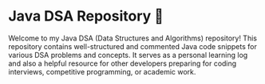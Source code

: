 # Java DSA Repository 🚀

Welcome to my Java DSA (Data Structures and Algorithms) repository! This repository contains well-structured and commented Java code snippets for various DSA problems and concepts. It serves as a personal learning log and also a helpful resource for other developers preparing for coding interviews, competitive programming, or academic work.
